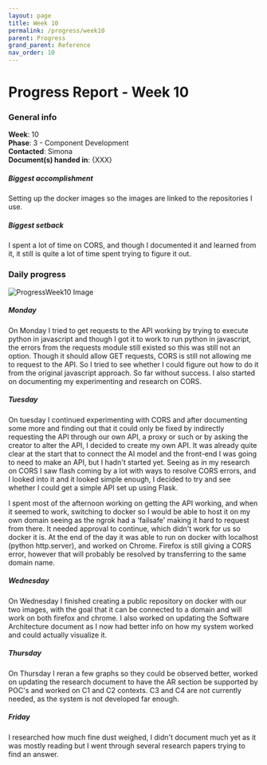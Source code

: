 ```yaml
---
layout: page
title: Week 10
permalink: /progress/week10
parent: Progress
grand_parent: Reference
nav_order: 10
---
```

# Progress Report - Week 10

### General info
**Week**: 10  
**Phase**: 3 - Component Development  
**Contacted**: Simona  
**Document(s) handed in**: {XXX}  

##### Biggest accomplishment
Setting up the docker images so the images are linked to the repositories I use.

##### Biggest setback
I spent a lot of time on CORS, and though I documented it and learned from it, it still is quite a lot of time spent trying to figure it out.

### Daily progress
![ProgressWeek10 Image](/assets/Week10-progress.png)

##### Monday
On Monday I tried to get requests to the API working by trying to execute python in javascript and though I got it to work to run python in javascript, the errors from the requests module still existed so this was still not an option. Though it should allow GET requests, CORS is still not allowing me to request to the API. So I tried to see whether I could figure out how to do it from the original javascript approach. So far without success. I also started on documenting my experimenting and research on CORS.

##### Tuesday
On tuesday I continued experimenting with CORS and after documenting some more and finding out that it could only be fixed by indirectly requesting the API through our own API, a proxy or such or by asking the creator to alter the API, I decided to create my own API. It was already quite clear at the start that to connect the AI model and the front-end I was going to need to make an API, but I hadn't started yet. Seeing as in my research on CORS I saw flash coming by a lot with ways to resolve CORS errors, and I looked into it and it looked simple enough, I decided to try and see whether I could get a simple API set up using Flask.

I spent most of the afternoon working on getting the API working, and when it seemed to work, switching to docker so I would be able to host it on my own domain seeing as the ngrok had a 'failsafe' making it hard to request from there. It needed approval to continue, which didn't work for us so docker it is. At the end of the day it was able to run on docker with localhost (python http.server), and worked on Chrome. Firefox is still giving a CORS error, however that will probably be resolved by transferring to the same domain name.

##### Wednesday
On Wednesday I finished creating a public repository on docker with our two images, with the goal that it can be connected to a domain and will work on both firefox and chrome. I also worked on updating the Software Architecture document as I now had better info on how my system worked and could actually visualize it.

##### Thursday
On Thursday I reran a few graphs so they could be observed better, worked on updating the research document to have the AR section be supported by POC's and worked on C1 and C2 contexts. C3 and C4 are not currently needed, as the system is not developed far enough.

##### Friday
I researched how much fine dust weighed, I didn't document much yet as it was mostly reading but I went through several research papers trying to find an answer. 

